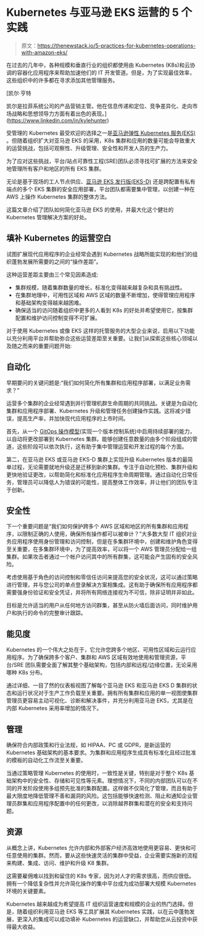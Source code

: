 # Kubernetes 与亚马逊 EKS 运营的 5 个实践

> 原文：<https://thenewstack.io/5-practices-for-kubernetes-operations-with-amazon-eks/>

在过去的几年中，各种规模和垂直行业的组织都使用由 Kubernetes (K8s)和云协调的容器化应用程序来帮助加速他们的 IT 开发管道。但是，为了实现最佳效率，这些组织中的许多都在寻求添加其他管理服务。

 [凯尔·亨特

凯尔是拉菲系统公司的产品营销主管。他在信息传递和定位、竞争差异化、走向市场战略和思想领导力方面有着出色的表现。](https://www.linkedin.com/in/kylehunter) 

受管理的 Kubernetes 最受欢迎的选择之一是[亚马逊弹性 Kubernetes 服务(EKS)](https://aws.amazon.com/eks) 。但随着组织扩大对亚马逊 EKS 的采用，K8s 集群和应用的数量可能会导致重大的运营挑战，包括可观察性、升级管理、安全性和开发人员的生产力。

为了应对这些挑战，平台/站点可靠性工程(SRE)团队必须寻找可扩展的方法来安全地管理所有客户和地区的所有 EKS 集群。

无论是基于现场的工人节点供应、[亚马逊 EKS 发行版(EKS-D)](https://aws.amazon.com/eks/eks-distro/) 还是跨配置有私有端点的多个 EKS 集群的安全应用部署，平台团队都需要集中管理，以创建一种在 AWS 上操作 Kubernetes 集群的整体方法。

这篇文章介绍了团队如何简化亚马逊 EKS 的使用，并最大化这个健壮的 Kubernetes 管理解决方案的好处。

## 填补 Kubernetes 的运营空白

试图扩展现代应用程序的企业经常会遇到 Kubernetes 战略所能实现的和他们的组织蓬勃发展所需要的之间的“操作差距”。

这种运营差距主要由三个常见因素造成:

*   集群规模，随着集群数量的增长，标准化变得越来越复杂和具有挑战性。
*   在集群地理中，可用性区域和 AWS 区域的数量不断增加，使得管理应用程序和基础架构变得越来越困难。
*   确保适当的访问随着组织中更多的人看到 K8s 的好处并希望使用它，按集群配置和维护访问控制变得不可扩展。

对于使用 Kubernetes 或像 EKS 这样的托管服务的大型企业来说，启用以下功能以充分利用平台并帮助弥合这些运营差距至关重要。让我们从探索这些核心领域以及随之而来的重要问题开始:

## 自动化

早期要问的关键问题是:“我们如何简化所有集群和应用程序部署，以满足业务需求？”

运营多个集群的企业经常遇到并行管理机群生命周期的共同挑战。关键是为自动化集群和应用程序部署、Kubernetes 升级和管理任务创建操作实践。这将减少错误，提高生产率，并加快现代应用程序的上市时间。

首先，从一个 [GitOps 操作模型](https://rafay.co/platform/gitops-pipelines/)(实现一个版本控制系统)中启用持续部署的能力，以自动将更改部署到 Kubernetes 集群。能够创建任意数量的由多个阶段组成的管道，这些阶段可以依次执行，这有助于集中管理运营和开发过程的每个方面。

第二，在亚马逊 EKS 或亚马逊 EKS-D 集群上实现升级 Kubernetes 版本的最简单过程，无论需要就地升级还是迁移到新的集群。专注于自动化预检、集群升级和更快地验证更改，以帮助简化和标准化应用程序生命周期管理。通过自动化日常任务，管理员可以降低人为错误的可能性，提高整体工作效率，并让他们的团队专注于创新。

## 安全性

下一个重要问题是“我们如何保护跨多个 AWS 区域和地区的所有集群和应用程序，以限制正确的人使用，确保所有操作都可以被审计？”大多数大型 IT 组织对业务应用程序使用身份管理和访问控制，但是在多集群环境中，创建和维护角色变得至关重要，在多集群环境中，为了提高效率，可以将一个 AWS 管理员分配给一组集群。如果攻击者通过一个帐户访问其中的所有群集，这可能会产生固有的安全风险。

考虑使用基于角色的访问控制和零信任访问来提高您的安全状况，这可以通过策略进行管理，并与您公司的单点登录解决方案相集成。这有助于确保所有应用程序都需要强身份验证和安全凭证，并将所有网络连接视为不可信，除非证明并非如此。

目标是允许适当的用户从任何地方访问群集，甚至从防火墙后面访问，同时维护用户和执行的命令的完整审计跟踪。

## 能见度

Kubernetes 的一个伟大之处在于，它允许您跨多个地区、可用性区域和云运行应用程序。为了确保跨多个客户、集群和 AWS 区域有效地使用和管理资源，平台/SRE 团队需要全面了解其整个基础架构，包括内部和远程/边缘位置，无论采用哪种 K8s 分布。

通过详细、一目了然的仪表板视图了解每个亚马逊 EKS 和亚马逊 EKS D 集群的状态和运行状况对于生产工作负载至关重要。拥有所有集群和应用的单一视图使集群管理员更容易主动可视化、诊断和解决事件，并充分利用亚马逊 EKS，尤其是在内部 Kubernetes 采用率增加的情况下。

## 管理

确保符合内部政策和行业法规，如 HIPAA、PC 或 GDPR，是新运营的 Kubernetes 基础架构的基本要求。为集群和应用程序生成具有标准化且经过批准的模板的自动化工作流至关重要。

当通过策略管理 Kubernetes 的使用时，一致性是关键，特别是对于整个 K8s 基础架构中的安全性、存储和可见性等元素。理想情况下，不同的内部团队可以在不同的开发阶段使用多组预先批准的集群配置。这样做不仅简化了管理，而且有助于最大限度地降低管理不善和漏洞的风险。这包括能够快速检测、阻止和通知企业管理员群集和应用程序配置中的任何更改，以消除越界群集和潜在的安全和支持问题。

## 资源

从概念上讲，Kubernetes 允许内部和外部客户经济高效地使用更容易、更快和可任意使用的集群。然而，要从这些快速灵活的集群中受益，企业需要实施新的流程来构建、集成、访问、维护和升级 K8 集群。

这需要雇佣难以找到和留住的 K8s 专家，因为对人才的需求很高，而供应很低。拥有一个降低复杂性并允许简化操作的集中平台成为成功部署大规模 Kubernetes 环境的关键要素。

Kubernetes 越来越成为希望提高 IT 组织运营速度和规模的企业的热门选择。但是，随着组织利用亚马逊 EKS 等工具扩展其 Kubernetes 实践，以在云中蓬勃发展，更深入的集成可以成功填补 Kubernetes 的运营缺口，并帮助您从云投资中获得最大收益。

<svg xmlns:xlink="http://www.w3.org/1999/xlink" viewBox="0 0 68 31" version="1.1"><title>Group</title> <desc>Created with Sketch.</desc></svg>